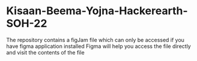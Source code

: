 # Kisaan-Beema-Yojna-Hackerearth-SOH-22
The repository contains a figJam file which can only be accessed if you have figma application installed
Figma will help you access the file directly and visit the contents of the file
